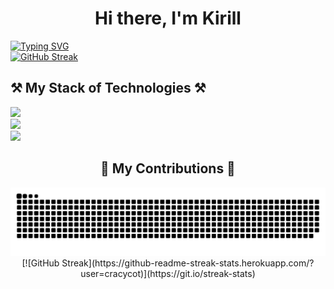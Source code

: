 ## <h1 align="center">Hi there, I'm <a>Kirill</a>
<a> [![Typing SVG](https://readme-typing-svg.herokuapp.com?color=A70EF7&lines=ITMO+computer+science+student)](https://git.io/typing-svg) </a> <br>
<a> [![GitHub Streak](https://github-readme-streak-stats.herokuapp.com/?user=cracycot)](https://git.io/streak-stats) </a>
<h2>⚒️ My Stack of Technologies ⚒️</h2>
        <img src="https://skillicons.dev/icons?i=python,django, c,cpp,opengl"/><br>
        <img src="https://skillicons.dev/icons?i=git,github,cmake" /><br>
        <img src="https://skillicons.dev/icons?i=mysql,sqlite" />


<div align="center">
    <h2>🐍 My Contributions 🐍</h2>
    <img alt="snake eating my contributions" src="https://raw.githubusercontent.com/salesp07/salesp07/output/github-contribution-grid-snake.svg" />
</div>

<div align="center">
    [![GitHub Streak](https://github-readme-streak-stats.herokuapp.com/?user=cracycot)](https://git.io/streak-stats)
</div>
